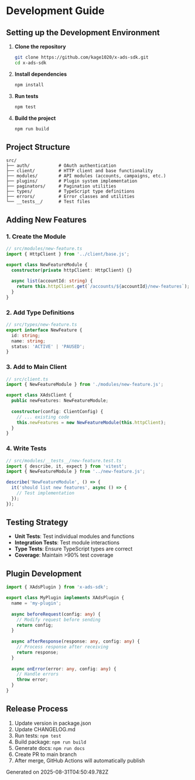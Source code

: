# Development Guide

## Setting up the Development Environment

1. **Clone the repository**
   ```bash
   git clone https://github.com/kage1020/x-ads-sdk.git
   cd x-ads-sdk
   ```

2. **Install dependencies**
   ```bash
   npm install
   ```

3. **Run tests**
   ```bash
   npm test
   ```

4. **Build the project**
   ```bash
   npm run build
   ```

## Project Structure

```
src/
├── auth/           # OAuth authentication
├── client/         # HTTP client and base functionality  
├── modules/        # API modules (accounts, campaigns, etc.)
├── plugins/        # Plugin system implementation
├── paginators/     # Pagination utilities
├── types/          # TypeScript type definitions
├── errors/         # Error classes and utilities
└── __tests__/      # Test files
```

## Adding New Features

### 1. Create the Module
```typescript
// src/modules/new-feature.ts
import { HttpClient } from '../client/base.js';

export class NewFeatureModule {
  constructor(private httpClient: HttpClient) {}
  
  async list(accountId: string) {
    return this.httpClient.get(`/accounts/${accountId}/new-features`);
  }
}
```

### 2. Add Type Definitions
```typescript
// src/types/new-feature.ts
export interface NewFeature {
  id: string;
  name: string;
  status: 'ACTIVE' | 'PAUSED';
}
```

### 3. Add to Main Client
```typescript
// src/client.ts
import { NewFeatureModule } from './modules/new-feature.js';

export class XAdsClient {
  public newFeatures: NewFeatureModule;
  
  constructor(config: ClientConfig) {
    // ... existing code
    this.newFeatures = new NewFeatureModule(this.httpClient);
  }
}
```

### 4. Write Tests
```typescript
// src/modules/__tests__/new-feature.test.ts
import { describe, it, expect } from 'vitest';
import { NewFeatureModule } from '../new-feature.js';

describe('NewFeatureModule', () => {
  it('should list new features', async () => {
    // Test implementation
  });
});
```

## Testing Strategy

- **Unit Tests**: Test individual modules and functions
- **Integration Tests**: Test module interactions
- **Type Tests**: Ensure TypeScript types are correct
- **Coverage**: Maintain >90% test coverage

## Plugin Development

```typescript
import { XAdsPlugin } from 'x-ads-sdk';

export class MyPlugin implements XAdsPlugin {
  name = 'my-plugin';
  
  async beforeRequest(config: any) {
    // Modify request before sending
    return config;
  }
  
  async afterResponse(response: any, config: any) {
    // Process response after receiving
    return response;
  }
  
  async onError(error: any, config: any) {
    // Handle errors
    throw error;
  }
}
```

## Release Process

1. Update version in package.json
2. Update CHANGELOG.md
3. Run tests: `npm test`
4. Build package: `npm run build`
5. Generate docs: `npm run docs`
6. Create PR to main branch
7. After merge, GitHub Actions will automatically publish

Generated on 2025-08-31T04:50:49.782Z

